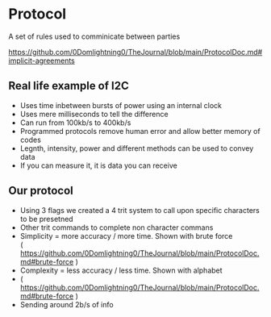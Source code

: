 # Protocol
A set of rules used to comminicate between parties 

https://github.com/0Domlightning0/TheJournal/blob/main/ProtocolDoc.md#implicit-agreements

## Real life example of I2C
- Uses time inbetween bursts of power using an internal clock 
- Uses mere milliseconds to tell the difference 
- Can run from 100kb/s to 400kb/s
- Programmed protocols remove human error and allow better memory of codes
- Legnth, intensity, power and different methods can be used to convey data
- If you can measure it, it is data you can receive 

## Our protocol 
- Using 3 flags we created a 4 trit system to call upon specific characters to be presetned
- Other trit commands to complete non character commans
- Simplicity = more accuracy / more time. Shown with brute force  
( https://github.com/0Domlightning0/TheJournal/blob/main/ProtocolDoc.md#brute-force )
- Complexity = less accuracy / less time. Shown with alphabet   
- ( https://github.com/0Domlightning0/TheJournal/blob/main/ProtocolDoc.md#brute-force )
- Sending around 2b/s of info


